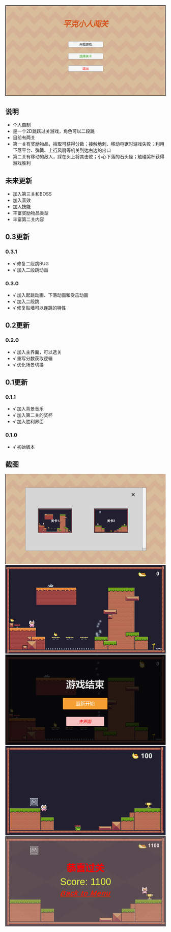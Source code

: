 <img src='https://raw.githubusercontent.com/ke-Grandet/Unity2DAdventureGame/master/images/0.png' />

## 说明
* 个人自制
* 是一个2D跳跃过关游戏，角色可以二段跳
* 目前有两关
* 第一关有奖励物品，拾取可获得分数；接触地刺、移动电锯时游戏失败；利用下落平台、弹簧、上行风扇等机关到达右边的出口
* 第二关有移动的敌人，踩在头上将其击败；小心下落的石头怪；触碰奖杯获得游戏胜利

## 未来更新
* 加入第三关和BOSS
* 加入音效
* 加入技能
* 丰富奖励物品类型
* 丰富第二关内容

## 0.3更新
### 0.3.1
* √ 修复二段跳BUG
* √ 加入二段跳动画
### 0.3.0
* √ 加入起跳动画、下落动画和受击动画
* √ 加入二段跳
* √ 修复贴墙可以连跳的特性

## 0.2更新
### 0.2.0
* √ 加入主界面，可以选关
* √ 重写分数获取逻辑
* √ 优化场景切换

## 0.1更新
### 0.1.1
* √ 加入背景音乐
* √ 加入第二关的奖杯
* √ 加入胜利界面
### 0.1.0
* √ 初始版本

## 截图
<img src='https://raw.githubusercontent.com/ke-Grandet/Unity2DAdventureGame/master/images/1.png' />
<img src='https://raw.githubusercontent.com/ke-Grandet/Unity2DAdventureGame/master/images/2.png' />
<img src='https://raw.githubusercontent.com/ke-Grandet/Unity2DAdventureGame/master/images/3.png' />
<img src='https://raw.githubusercontent.com/ke-Grandet/Unity2DAdventureGame/master/images/4.png' />
<img src='https://raw.githubusercontent.com/ke-Grandet/Unity2DAdventureGame/master/images/5.png' />